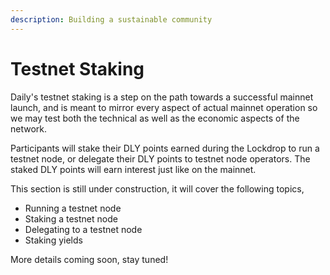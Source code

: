 ```yaml
---
description: Building a sustainable community
---
```


# Testnet Staking

Daily's testnet staking is a step on the path towards a successful mainnet launch, and is meant to mirror every aspect of actual mainnet operation so we may test both the technical as well as the economic aspects of the network. 

Participants will stake their DLY points earned during the Lockdrop to run a testnet node, or delegate their DLY points to testnet node operators. The staked DLY points will earn interest just like on the mainnet. 

This section is still under construction, it will cover the following topics, 

* Running a testnet node
* Staking a testnet node
* Delegating to a testnet node
* Staking yields  

More details coming soon, stay tuned!



